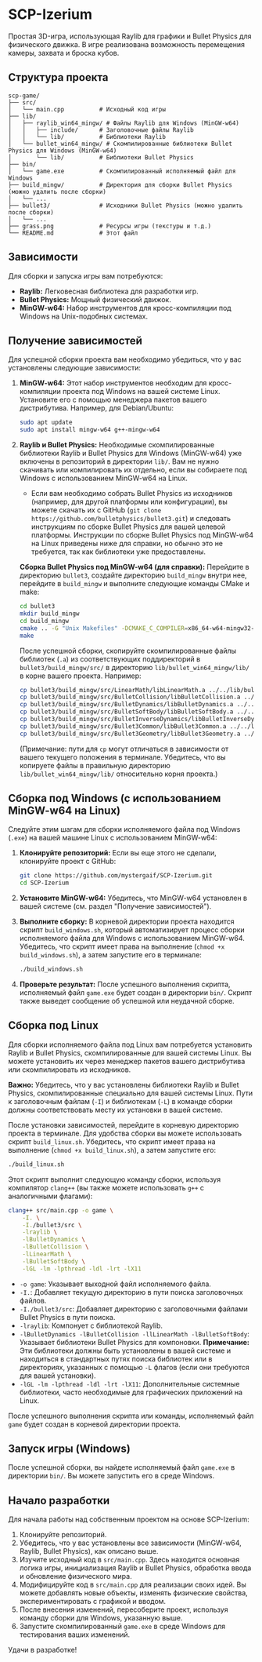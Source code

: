 # SCP-Izerium

Простая 3D-игра, использующая Raylib для графики и Bullet Physics для физического движка. В игре реализована возможность перемещения камеры, захвата и броска кубов.

## Структура проекта

```
scp-game/
├── src/
│   └── main.cpp          # Исходный код игры
├── lib/
│   ├── raylib_win64_mingw/ # Файлы Raylib для Windows (MinGW-w64)
│   │   ├── include/      # Заголовочные файлы Raylib
│   │   └── lib/          # Библиотеки Raylib
│   └── bullet_win64_mingw/ # Скомпилированные библиотеки Bullet Physics для Windows (MinGW-w64)
│       └── lib/          # Библиотеки Bullet Physics
├── bin/
│   └── game.exe          # Скомпилированный исполняемый файл для Windows
├── build_mingw/          # Директория для сборки Bullet Physics (можно удалить после сборки)
│   └── ...
├── bullet3/              # Исходники Bullet Physics (можно удалить после сборки)
│   └── ...
├── grass.png             # Ресурсы игры (текстуры и т.д.)
└── README.md             # Этот файл
```

## Зависимости

Для сборки и запуска игры вам потребуются:

*   **Raylib:** Легковесная библиотека для разработки игр.
*   **Bullet Physics:** Мощный физический движок.
*   **MinGW-w64:** Набор инструментов для кросс-компиляции под Windows на Unix-подобных системах.

## Получение зависимостей

Для успешной сборки проекта вам необходимо убедиться, что у вас установлены следующие зависимости:

1.  **MinGW-w64:** Этот набор инструментов необходим для кросс-компиляции проекта под Windows на вашей системе Linux. Установите его с помощью менеджера пакетов вашего дистрибутива. Например, для Debian/Ubuntu:
    ```bash
    sudo apt update
    sudo apt install mingw-w64 g++-mingw-w64
    ```

2.  **Raylib и Bullet Physics:** Необходимые скомпилированные библиотеки Raylib и Bullet Physics для Windows (MinGW-w64) уже включены в репозиторий в директории `lib/`. Вам не нужно скачивать или компилировать их отдельно, если вы собираете под Windows с использованием MinGW-w64 на Linux.

    *   Если вам необходимо собрать Bullet Physics из исходников (например, для другой платформы или конфигурации), вы можете скачать их с GitHub (`git clone https://github.com/bulletphysics/bullet3.git`) и следовать инструкциям по сборке Bullet Physics для вашей целевой платформы. Инструкции по сборке Bullet Physics под MinGW-w64 на Linux приведены ниже для справки, но обычно это не требуется, так как библиотеки уже предоставлены.

    **Сборка Bullet Physics под MinGW-w64 (для справки):**
    Перейдите в директорию `bullet3`, создайте директорию `build_mingw` внутри нее, перейдите в `build_mingw` и выполните следующие команды CMake и make:

    ```bash
    cd bullet3
    mkdir build_mingw
    cd build_mingw
    cmake .. -G "Unix Makefiles" -DCMAKE_C_COMPILER=x86_64-w64-mingw32-gcc -DCMAKE_CXX_COMPILER=x86_64-w64-mingw32-g++ -DCMAKE_SYSTEM_NAME=Windows -DUSE_GRAPHICAL_BENCHMARK=OFF -DBUILD_BULLET2_DEMOS=OFF -DBUILD_CPU_DEMOS=OFF -DBUILD_EXTRAS=OFF
    make
    ```
    После успешной сборки, скопируйте скомпилированные файлы библиотек (`.a`) из соответствующих поддиректорий в `bullet3/build_mingw/src/` в директорию `lib/bullet_win64_mingw/lib/` в корне вашего проекта. Например:
    ```bash
    cp bullet3/build_mingw/src/LinearMath/libLinearMath.a ../../lib/bullet_win64_mingw/lib/
    cp bullet3/build_mingw/src/BulletCollision/libBulletCollision.a ../../lib/bullet_win64_mingw/lib/
    cp bullet3/build_mingw/src/BulletDynamics/libBulletDynamics.a ../../lib/bullet_win64_mingw/lib/
    cp bullet3/build_mingw/src/BulletSoftBody/libBulletSoftBody.a ../../lib/bullet_win64_mingw/lib/
    cp bullet3/build_mingw/src/BulletInverseDynamics/libBulletInverseDynamics.a ../../lib/bullet_win64_mingw/lib/
    cp bullet3/build_mingw/src/Bullet3Common/libBullet3Common.a ../../lib/bullet_win64_mingw/lib/
    cp bullet3/build_mingw/src/Bullet3Geometry/libBullet3Geometry.a ../../lib/bullet_win64_mingw/lib/
    ```
    (Примечание: пути для `cp` могут отличаться в зависимости от вашего текущего положения в терминале. Убедитесь, что вы копируете файлы в правильную директорию `lib/bullet_win64_mingw/lib/` относительно корня проекта.)

## Сборка под Windows (с использованием MinGW-w64 на Linux)

Следуйте этим шагам для сборки исполняемого файла под Windows (`.exe`) на вашей машине Linux с использованием MinGW-w64:

1.  **Клонируйте репозиторий:** Если вы еще этого не сделали, клонируйте проект с GitHub:
    ```bash
    git clone https://github.com/mystergaif/SCP-Izerium.git
    cd SCP-Izerium
    ```

2.  **Установите MinGW-w64:** Убедитесь, что MinGW-w64 установлен в вашей системе (см. раздел "Получение зависимостей").

3.  **Выполните сборку:** В корневой директории проекта находится скрипт `build_windows.sh`, который автоматизирует процесс сборки исполняемого файла для Windows с использованием MinGW-w64. Убедитесь, что скрипт имеет права на выполнение (`chmod +x build_windows.sh`), а затем запустите его в терминале:

    ```bash
    ./build_windows.sh
    ```

4.  **Проверьте результат:** После успешного выполнения скрипта, исполняемый файл `game.exe` будет создан в директории `bin/`. Скрипт также выведет сообщение об успешной или неудачной сборке.

## Сборка под Linux

Для сборки исполняемого файла под Linux вам потребуется установить Raylib и Bullet Physics, скомпилированные для вашей системы Linux. Вы можете установить их через менеджер пакетов вашего дистрибутива или скомпилировать из исходников.

**Важно:** Убедитесь, что у вас установлены библиотеки Raylib и Bullet Physics, скомпилированные специально для вашей системы Linux. Пути к заголовочным файлам (`-I`) и библиотекам (`-L`) в команде сборки должны соответствовать месту их установки в вашей системе.

После установки зависимостей, перейдите в корневую директорию проекта в терминале. Для удобства сборки вы можете использовать скрипт `build_linux.sh`. Убедитесь, что скрипт имеет права на выполнение (`chmod +x build_linux.sh`), а затем запустите его:

```bash
./build_linux.sh
```

Этот скрипт выполнит следующую команду сборки, используя компилятор `clang++` (вы также можете использовать `g++` с аналогичными флагами):

```bash
clang++ src/main.cpp -o game \
    -I. \
    -I./bullet3/src \
    -lraylib \
    -lBulletDynamics \
    -lBulletCollision \
    -lLinearMath \
    -lBulletSoftBody \
    -lGL -lm -lpthread -ldl -lrt -lX11
```

*   `-o game`: Указывает выходной файл исполняемого файла.
*   `-I.`: Добавляет текущую директорию в пути поиска заголовочных файлов.
*   `-I./bullet3/src`: Добавляет директорию с заголовочными файлами Bullet Physics в пути поиска.
*   `-lraylib`: Компонует с библиотекой Raylib.
*   `-lBulletDynamics -lBulletCollision -llLinearMath -lBulletSoftBody`: Указывает библиотеки Bullet Physics для компоновки. **Примечание:** Эти библиотеки должны быть установлены в вашей системе и находиться в стандартных путях поиска библиотек или в директориях, указанных с помощью `-L` флагов (если они требуются для вашей установки).
*   `-lGL -lm -lpthread -ldl -lrt -lX11`: Дополнительные системные библиотеки, часто необходимые для графических приложений на Linux.

После успешного выполнения скрипта или команды, исполняемый файл `game` будет создан в корневой директории проекта.

## Запуск игры (Windows)

После успешной сборки, вы найдете исполняемый файл `game.exe` в директории `bin/`. Вы можете запустить его в среде Windows.

## Начало разработки

Для начала работы над собственным проектом на основе SCP-Izerium:

1.  Клонируйте репозиторий.
2.  Убедитесь, что у вас установлены все зависимости (MinGW-w64, Raylib, Bullet Physics), как описано выше.
3.  Изучите исходный код в `src/main.cpp`. Здесь находится основная логика игры, инициализация Raylib и Bullet Physics, обработка ввода и обновление физического мира.
4.  Модифицируйте код в `src/main.cpp` для реализации своих идей. Вы можете добавлять новые объекты, изменять физические свойства, экспериментировать с графикой и вводом.
5.  После внесения изменений, пересоберите проект, используя команду сборки для Windows, указанную выше.
6.  Запустите скомпилированный `game.exe` в среде Windows для тестирования ваших изменений.

Удачи в разработке!
